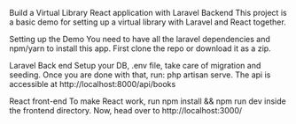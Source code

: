 Build a Virtual Library React application with Laravel Backend
This project is a basic demo for setting up a virtual library with Laravel and React together.

Setting up the Demo
You need to have all the laravel dependencies and npm/yarn to install this app. First clone the repo or download it as a zip.

Laravel Back end
Setup your DB, .env file, take care of migration and seeding. Once you are done with that, run: php artisan serve. The api is accessible at http://localhost:8000/api/books

React front-end
To make React work, run npm install && npm run dev inside the frontend directory. Now, head over to http://localhost:3000/
